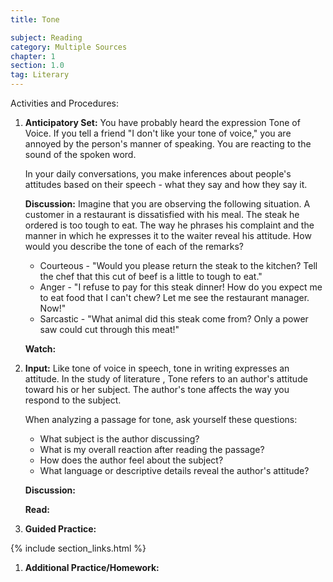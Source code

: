 ```yaml
---
title: Tone

subject: Reading
category: Multiple Sources
chapter: 1
section: 1.0
tag: Literary
---
```

Activities and Procedures:

 1. **Anticipatory Set:** You have probably heard the expression Tone of Voice. If you tell a friend "I don't like your tone of voice," you are annoyed by the person's manner of speaking. You are reacting to the sound of the spoken word.

    In your daily conversations, you make inferences about people's attitudes based on their speech - what they say and how they say it.

    **Discussion:** Imagine that you are observing the following situation. A customer in a restaurant is dissatisfied with his meal. The steak he ordered is too tough to eat. The way he phrases his complaint and the manner in which he expresses it to the waiter reveal his attitude. How would you describe the tone of each of the remarks?

    * Courteous - "Would you please return the steak to the kitchen? Tell the chef that this cut of beef is a little to tough to eat."
    * Anger - "I refuse to pay for this steak dinner! How do you expect me to eat food that I can't chew? Let me see the restaurant manager. Now!"
    * Sarcastic - "What animal did this steak come from? Only a power saw could cut through this meat!"

    **Watch:**

 1. **Input:** Like tone of voice in speech, tone in writing expresses an attitude. In the study of literature , Tone refers to an author's attitude toward his or her subject. The author's tone affects the way you respond to the subject.

    When analyzing a passage for tone, ask yourself these questions:

    * What subject is the author discussing?
    * What is my overall reaction after reading the passage?
    * How does the author feel about the subject?
    * What language or descriptive details reveal the author's attitude?

    **Discussion:**

    **Read:**

 1. **Guided Practice:**

{% include section_links.html %}


 1. **Additional Practice/Homework:**
